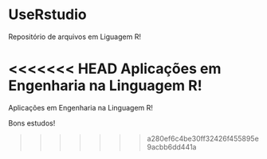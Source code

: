 # UseRstudio

Repositório de arquivos em Liguagem R!

<<<<<<< HEAD
Aplicações em Engenharia na Linguagem R!
=======
Aplicações em Engenharia na Linguagem R!

Bons estudos!
>>>>>>> a280ef6c4be30ff32426f455895e9acbb6dd441a
